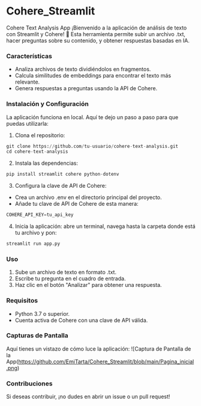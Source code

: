 # Cohere_Streamlit
Cohere Text Analysis App
¡Bienvenido a la aplicación de análisis de texto con Streamlit y Cohere! 🚀 Esta herramienta permite subir un archivo .txt, hacer preguntas sobre su contenido, y obtener respuestas basadas en IA.

### Características
- Analiza archivos de texto dividiéndolos en fragmentos.
- Calcula similitudes de embeddings para encontrar el texto más relevante.
- Genera respuestas a preguntas usando la API de Cohere.

### Instalación y Configuración
La aplicación funciona en local. Aquí te dejo un paso a paso para que puedas utilizarla: 
1. Clona el repositorio:

```py
git clone https://github.com/tu-usuario/cohere-text-analysis.git
cd cohere-text-analysis
```
2. Instala las dependencias:
```py
pip install streamlit cohere python-dotenv
```
3. Configura la clave de API de Cohere:
- Crea un archivo .env en el directorio principal del proyecto.
- Añade tu clave de API de Cohere de esta manera:
```py
COHERE_API_KEY=tu_api_key
```
4. Inicia la aplicación: abre un terminal, navega hasta la carpeta donde está tu archivo y pon:
```py
streamlit run app.py
```
### Uso
1. Sube un archivo de texto en formato .txt.
2. Escribe tu pregunta en el cuadro de entrada.
3. Haz clic en el botón "Analizar" para obtener una respuesta.
### Requisitos
- Python 3.7 o superior.
- Cuenta activa de Cohere con una clave de API válida.
### Capturas de Pantalla

Aquí tienes un vistazo de cómo luce la aplicación:
![Captura de Pantalla de la App(https://github.com/EmiTarta/Cohere_Streamlit/blob/main/Pagina_inicial.png)

### Contribuciones
Si deseas contribuir, ¡no dudes en abrir un issue o un pull request!
